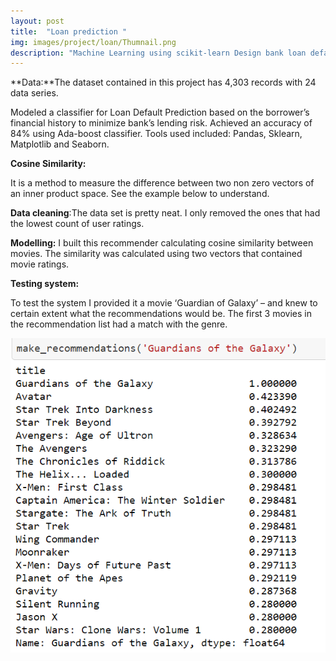 ```yaml
---
layout: post
title:  "Loan prediction "
img: images/project/loan/Thumnail.png
description: "Machine Learning using scikit-learn Design bank loan default database schema in MySQL Use Pandas for feature engineering. Train various models with Gridsearch for loan default prediction Model validation using f1-score"
---
```


**Data:**The dataset contained in this project has 4,303 records with 24 data series.

Modeled a classifier for Loan Default Prediction based on the borrower’s financial history to minimize bank’s lending risk. Achieved an accuracy of 84% using Ada-boost classifier. Tools used included: Pandas, Sklearn, Matplotlib and Seaborn.

**Cosine Similarity:**

It is a method to measure the difference between two non zero vectors of an inner product space. See the example below to understand.

**Data cleaning**:The data set is pretty neat. I only removed the ones that had the lowest count of user ratings.

**Modelling:** I built this recommender calculating cosine similarity between movies. The similarity was calculated using two vectors that contained movie ratings.

**Testing system:**

To test the system I provided it a movie ‘Guardian of Galaxy’ – and knew to certain extent what the recommendations would be. The first 3 movies in the recommendation list had a match with the genre.

![](/images/project/netflix/Results.PNG)
